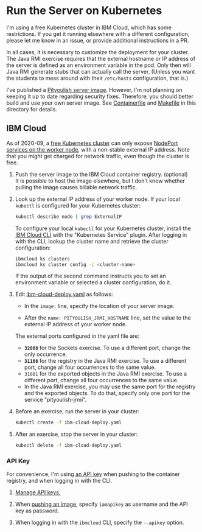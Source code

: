<!--
  This work is released into the Public Domain under the
  terms of the Creative Commons CC0 1.0 Universal license.
  https://creativecommons.org/publicdomain/zero/1.0/
-->

# Run the Server on Kubernetes

I'm using a free Kubernetes cluster in IBM Cloud, which has some restrictions.
If you get it running elsewhere with a different configuration, please let me know in an issue, or provide additional instructions in a PR.

In all cases, it is necessary to customize the deployment for your cluster. The Java RMI exercise requires that the external hostname or IP address of the server is defined as an environment variable in the pod. Only then will Java RMI generate stubs that can actually call the server.
(Unless you want the students to mess around with their `/etc/hosts` configuration, that is.)

I've published a [Pityoulish server image](https://github.com/users/rolandweber/packages/container/pityoulish%2Fserver/45642). However, I'm not planning on keeping it up to date regarding security fixes. Therefore, you should better build and use your own server image. See [Containerfile](./Containerfile) and [Makefile](./Makefile) in this directory for details.



## IBM Cloud

As of 2020-09, a [free Kubernetes cluster](https://cloud.ibm.com/docs/containers?topic=containers-faqs#faq_free) can only expose [NodePort services on the worker node](https://cloud.ibm.com/docs/containers?topic=containers-nodeport), with a non-stable external IP address.
Note that you might get charged for network traffic, even though the cluster is free.

1. Push the server image to the IBM Cloud container registry. (optional)  \
   It is possible to host the image elsewhere, but I don't know whether pulling the image causes billable network traffic.

2. Look up the external IP address of your worker node.
   If your local `kubectl` is configured for your Kubernetes cluster:

   ```bash
   kubectl describe node | grep ExternalIP
   ```

   To configure your local `kubectl` for your Kubernetes cluster, install the [IBM Cloud CLI](https://cloud.ibm.com/docs/containers?topic=containers-cs_cli_install) with the "Kubernetes Service" plugin.
   After logging in with the CLI, lookup the cluster name and retrieve the cluster configuration:
   ```bash
   ibmcloud ks clusters
   ibmcloud ks cluster config -c <cluster-name>
   ```
   If the output of the second command instructs you to set an environment variable or selected a cluster configuration, do it.


3. Edit [ibm-cloud-deploy.yaml](./ibm-cloud-deploy.yaml) as follows:

   - In the `image:` line, specify the location of your server image.

   - After the `name: PITYOULISH_JRMI_HOSTNAME` line, set the value to the external IP address of your worker node.

   The external ports configured in the yaml file are:

   - **`32088`** for the Sockets exercise.
     To use a different port, change the only occurrence.
   - **`31188`** for the registry in the Java RMI exercise.
     To use a different port, change all four occurrences to the same value.
   - `31881` for the exported objects in the Java RMI exercise.
     To use a different port, change all four occurrences to the same value.
   - In the Java RMI exercise, you may use the same port for the registry and the exported objects. To do that, specify only one port for the service "pityoulish-jrmi".

4. Before an exercise, run the server in your cluster:

   ```bash
   kubectl create -f ibm-cloud-deploy.yaml
   ```

5. After an exercise, stop the server in your cluster:

   ```bash
   kubectl delete -f ibm-cloud-deploy.yaml
   ```

### API Key

For convenience, I'm using [an API key](https://medium.com/swlh/api-keys-whats-the-point-8f58d7966f9) when pushing to the container registry, and when logging in with the CLI.

1. [Manage API keys.](https://cloud.ibm.com/docs/account?topic=account-userapikey)

2. When [pushing an image](https://cloud.ibm.com/docs/Registry?topic=Registry-registry_access#registry_access_apikey_auth_other), specify `iamapikey` as username and the API key as password.

3. When logging in with the `ibmcloud` CLI, specify the `--apikey` option.

